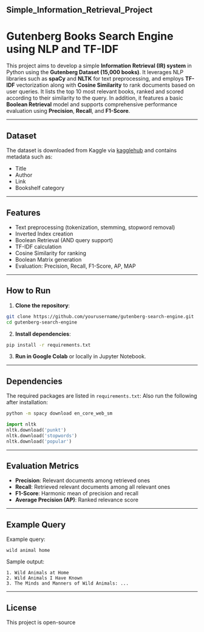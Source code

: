 ## Simple_Information_Retrieval_Project
# Gutenberg Books Search Engine using NLP and TF-IDF

This project aims to develop a simple **Information Retrieval (IR) system** in Python using the **Gutenberg Dataset (15,000 books)**. It leverages NLP libraries such as **spaCy** and **NLTK** for text preprocessing, and employs **TF-IDF** vectorization along with **Cosine Similarity** to rank documents based on user queries. It lists the top 10 most relevant books, ranked and scored according to their similarity to the query. In addition, it features a basic **Boolean Retrieval** model and supports comprehensive performance evaluation using **Precision**, **Recall**, and **F1-Score**.

---

## Dataset

The dataset is downloaded from Kaggle via [kagglehub](https://www.kaggle.com/datasets/mateibejan/15000-gutenberg-books) and contains metadata such as:
- Title
- Author
- Link
- Bookshelf category

---

##  Features

-  Text preprocessing (tokenization, stemming, stopword removal)
-  Inverted Index creation
-  Boolean Retrieval (AND query support)
-  TF-IDF calculation
-  Cosine Similarity for ranking
-  Boolean Matrix generation
-  Evaluation: Precision, Recall, F1-Score, AP, MAP

---

##  How to Run

1. **Clone the repository**:
```bash
git clone https://github.com/yourusername/gutenberg-search-engine.git
cd gutenberg-search-engine
```

2. **Install dependencies**:
```bash
pip install -r requirements.txt
```

3. **Run in Google Colab** or locally in Jupyter Notebook.

---

##  Dependencies

The required packages are listed in `requirements.txt`:
Also run the following after installation:

```bash
python -m spacy download en_core_web_sm
```
```python
import nltk
nltk.download('punkt')
nltk.download('stopwords')
nltk.download('popular')
```

---

## Evaluation Metrics

- **Precision**: Relevant documents among retrieved ones
- **Recall**: Retrieved relevant documents among all relevant ones
- **F1-Score**: Harmonic mean of precision and recall
- **Average Precision (AP)**: Ranked relevance score


---

## Example Query

Example query:  
```
wild animal home
```

Sample output:
```
1. Wild Animals at Home
2. Wild Animals I Have Known
3. The Minds and Manners of Wild Animals: ...
```

---

## License

This project is open-source
